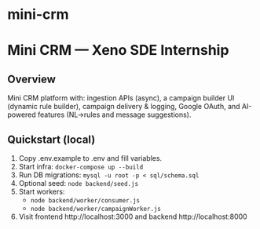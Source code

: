 # mini-crm
# Mini CRM — Xeno SDE Internship

## Overview
Mini CRM platform with: ingestion APIs (async), a campaign builder UI (dynamic rule builder), campaign delivery & logging, Google OAuth, and AI-powered features (NL->rules and message suggestions).

## Quickstart (local)
1. Copy .env.example to .env and fill variables.
2. Start infra: `docker-compose up --build`
3. Run DB migrations: `mysql -u root -p < sql/schema.sql`
4. Optional seed: `node backend/seed.js`
5. Start workers:
   - `node backend/worker/consumer.js`
   - `node backend/worker/campaignWorker.js`
6. Visit frontend http://localhost:3000 and backend http://localhost:8000
